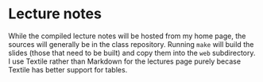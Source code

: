 # Lecture notes

While the compiled lecture notes will be hosted from my home page,
the sources will generally be in the class repository.  Running `make`
will build the slides (those that need to be built) and copy them
into the `web` subdirectory.  I use Textile rather than Markdown for
the lectures page purely becase Textile has better support for tables.
